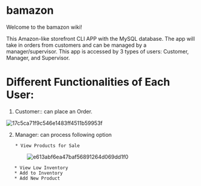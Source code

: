 # bamazon


Welcome to the bamazon wiki!

This Amazon-like storefront CLI APP with the MySQL database. The app will take in orders from customers and can be managed by a manager/supervisor. This app is accessed by 3 types of users: Customer, Manager, and Supervisor.

# Different Functionalities of Each User:

1. Customer:: can place an Order.

![17c5ca71f9c546e1483ff4511b59953f](https://user-images.githubusercontent.com/12620590/28158201-d23a9eb4-676d-11e7-98ce-7494e3734a6a.gif)

2. Manager: can process following option
       
       * View Products for Sale
       
         ![e613abf6ea47baf56891264d069dd1f0](https://user-images.githubusercontent.com/12620590/28159029-7661b0fc-6770-11e7-83e8-40ac0d8d9d38.gif)

       * View Low Inventory
       * Add to Inventory
       * Add New Product
